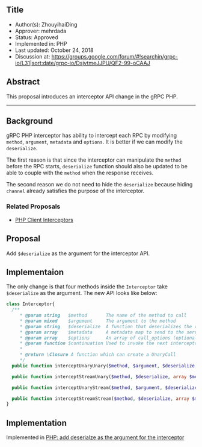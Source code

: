 Title
----
* Author(s): ZhouyihaiDing
* Approver: mehrdada
* Status: Approved
* Implemented in: PHP
* Last updated: October 24, 2018
* Discussion at: https://groups.google.com/forum/#!searchin/grpc-io/L31|sort:date/grpc-io/DsjvtmeJJPU/QF2-99-oCAAJ
## Abstract

This proposal introduces an interceptor API change in the gRPC PHP.

____
## Background

gRPC PHP interceptor has ability to intercept each RPC by modifying `method`, `argument`,
`metadata` and `options`. It is better if we can modify the `deserialize`.

The first reason is that since the interceptor can manipulate the `method` before
the RPC starts, `deserialize` function should also be updated to be able to couple
with the `method` when the response receives.

The second reason we do not need to hide the `deserialize` because hiding `channel`
already satisfies the purpose of the interceptor.

### Related Proposals

* [PHP Client Interceptors](https://github.com/grpc/proposal/blob/master/L15-PHP-Interceptors.md)

## Proposal

Add `$deserialize` as the argument for the interceptor API.

## Implementaion
The only change is that four methods inside the `Interceptor` take `$deserialize` as
the argument. The new API looks like below:

```php
class Interceptor{
  /**
     * @param string   $method       The name of the method to call
     * @param mixed    $argument     The argument to the method
     * @param string   $deserialize  A function that deserializes the response
     * @param array    $metadata     A metadata map to send to the server(optional)
     * @param array    $options      An array of call_options (optional)
     * @param function $continuation Used to invoke the next interceptor.
     *
     * @return \Closure A function which can create a UnaryCall
     */
  public function interceptUnaryUnary($method, $argument, $deserialize, array $metadata = [], array $options = [], $continuation){}

  public function interceptStreamUnary($method, $deserialize, array $metadata = [], array $options = [], $continuation){}

  public function interceptUnaryStream($method, $argument, $deserialize, array $metadata = [], array $options = [], $continuation){}

  public function interceptStreamStream($method, $deserialize, array $metadata = [], array $options = [], $continuation){}
}
```

## Implementation

Implemented in [PHP: add deserialze as the argument for the interceptor][impl]

[impl]: https://github.com/grpc/grpc/pull/15779

